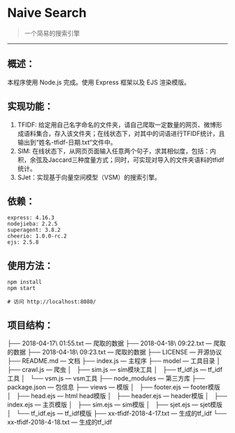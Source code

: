 # Naive Search

> 一个简易的搜索引擎

------

## 概述：

本程序使用 Node.js 完成。使用 Express 框架以及 EJS 渲染模版。

## 实现功能：

1. TFIDF: 给定用自己名字命名的文件夹，请自己爬取一定数量的网页、微博形成语料集合，存入该文件夹；在线状态下，对其中的词语进行TFIDF统计，且输出到“姓名-tfidf-日期.txt“文件中。
2. SIM: 在线状态下，从网页页面输入任意两个句子，求其相似度，包括：内积，余弦及Jaccard三种度量方式；同时，可实现对导入的文件夹语料的tfidf统计。
3. SJet：实现基于向量空间模型（VSM）的搜索引擎。

## 依赖：

```
express: 4.16.3
nodejieba: 2.2.5
superagent: 3.8.2
cheerio: 1.0.0-rc.2
ejs: 2.5.8
```

## 使用方法：

```shel
npm install
npm start

# 访问 http://localhost:8080/
```

## 项目结构：

├── 2018-04-17\ 01:55.txt            — 爬取的数据
├── 2018-04-18\ 09:22.txt             — 爬取的数据
├── 2018-04-18\ 09:23.txt                — 爬取的数据
├── LICENSE                         — 开源协议
├── README.md                        — 文档
├── index.js                        — 主程序
├── model                                          — 工具目录
│   ├── crawl.js                          — 爬虫
│   ├── sim.js                                 — sim模块工具
│   ├── tf_idf.js                             — tf_idf工具
│   └── vsm.js                             — vsm工具
├── node_modules                         — 第三方库
├── package.json                         — 包信息
├── views                                         — 模版
│   ├── footer.ejs                         — footer模版
│   ├── head.ejs                         — html head模版
│   ├── header.ejs                         — header模版
│   ├── index.ejs                         — 主页模版
│   ├── sim.ejs                                 — sim模版
│   ├── sjet.ejs                                 — sjet模版
│   └── tf_idf.ejs                         — tf_idf模版
├── xx-tfidf-2018-4-17.txt             — 生成的tf_idf
└── xx-tfidf-2018-4-18.txt               — 生成的tf_idf
